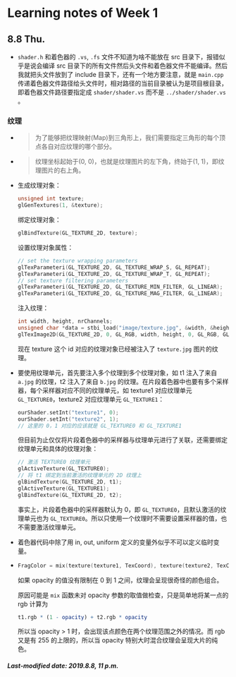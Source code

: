 # Learning notes of Week 1

## 8.8 Thu.

+ `shader.h` 和着色器的 `.vs`, `.fs` 文件不知道为啥不能放在 src 目录下，报错似乎是说会编译 src 目录下的所有文件然后头文件和着色器文件不能编译。然后我就把头文件放到了 include 目录下，还有一个地方要注意，就是 `main.cpp` 传递着色器文件路径给头文件时，相对路径的当前目录被认为是项目根目录，即着色器文件路径要指定成 `shader/shader.vs` 而不是 `../shader/shader.vs` 。

### 纹理

+ > 为了能够把纹理映射(Map)到三角形上，我们需要指定三角形的每个顶点各自对应纹理的哪个部分。

+ > 纹理坐标起始于(0, 0)，也就是纹理图片的左下角，终始于(1, 1)，即纹理图片的右上角。

+ 生成纹理对象：

  ```c++
  unsigned int texture;
  glGenTextures(1, &texture);
  ```

  绑定纹理对象：

  ```c++
  glBindTexture(GL_TEXTURE_2D, texture);
  ```

  设置纹理对象属性：

  ```c++
  // set the texture wrapping parameters
  glTexParameteri(GL_TEXTURE_2D, GL_TEXTURE_WRAP_S, GL_REPEAT); 
  glTexParameteri(GL_TEXTURE_2D, GL_TEXTURE_WRAP_T, GL_REPEAT);
  // set texture filtering parameters
  glTexParameteri(GL_TEXTURE_2D, GL_TEXTURE_MIN_FILTER, GL_LINEAR);
  glTexParameteri(GL_TEXTURE_2D, GL_TEXTURE_MAG_FILTER, GL_LINEAR);
  ```

  注入纹理：

  ```c++
  int width, height, nrChannels;
  unsigned char *data = stbi_load("image/texture.jpg", &width, &height, &nrChannels, 0);
  glTexImage2D(GL_TEXTURE_2D, 0, GL_RGB, width, height, 0, GL_RGB, GL_UNSIGNED_BYTE, data);
  ```

  现在 texture 这个 id 对应的纹理对象已经被注入了 `texture.jpg` 图片的纹理。

+ 要使用纹理单元，首先要注入多个纹理到多个纹理对象，如 t1 注入了来自 `a.jpg` 的纹理，t2 注入了来自 `b.jpg` 的纹理。在片段着色器中也要有多个采样器，每个采样器对应不同的纹理单元，如 texture1 对应纹理单元 `GL_TEXTURE0`，texture2 对应纹理单元 `GL_TEXTURE1`：

  ```c++
  ourShader.setInt("texture1", 0);
  ourShader.setInt("texture2", 1);
  // 这里的 0，1 对应的应该就是 GL_TEXTURE0 和 GL_TEXTURE1
  ```

  但目前为止仅仅将片段着色器中的采样器与纹理单元进行了关联，还需要绑定纹理单元和具体的纹理对象：

  ```c++
  // 激活 TEXTURE0 纹理单元
  glActiveTexture(GL_TEXTURE0);
  // 将 t1 绑定到当前激活的纹理单元的 2D 纹理上
  glBindTexture(GL_TEXTURE_2D, t1);
  glActiveTexture(GL_TEXTURE1);
  glBindTexture(GL_TEXTURE_2D, t2);
  ```

  事实上，片段着色器中的采样器默认为 0，即 `GL_TEXTURE0`，且默认激活的纹理单元也为 `GL_TEXTURE0`。所以只使用一个纹理时不需要设置采样器的值，也不需要激活纹理单元。

+ 着色器代码中除了用 in, out, uniform 定义的变量外似乎不可以定义临时变量。

+ ```c++
  FragColor = mix(texture(texture1, TexCoord), texture(texture2, TexCoord), opacity);
  ```

  如果 opacity 的值没有限制在 0 到 1 之间，纹理会呈现很奇怪的颜色组合。

  原因可能是 `mix` 函数未对 opacity 参数的取值做检查，只是简单地将某一点的 rgb 计算为

  ```mathematica
  t1.rgb * (1 - opacity) + t2.rgb * opacity
  ```

  所以当 opacity > 1 时，会出现该点颜色在两个纹理范围之外的情况。而 rgb 又是有 255 的上限的，所以当 opacity 特别大时混合纹理会呈现大片的纯色。

##### Last-modified date: 2019.8.8, 11 p.m.

